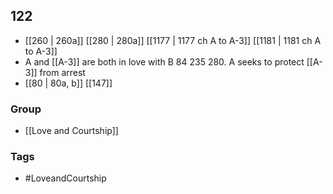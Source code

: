 ## 122
- [[260 | 260a]] [[280 | 280a]] [[1177 | 1177 ch A to A-3]] [[1181 | 1181 ch A to A-3]] 
- A and [[A-3]] are both in love with B 84 235 280. A seeks to protect [[A-3]] from arrest
- [[80 | 80a, b]] [[147]] 


### Group
- [[Love and Courtship]]

### Tags
- #LoveandCourtship

